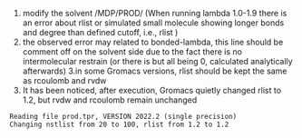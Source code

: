 
1. modify the solvent /MDP/PROD/ (When running lambda 1.0-1.9 there is an error about rlist or simulated small molecule showing longer bonds and degree than defined cutoff, i.e., rlist )
2. the observed error may related to bonded-lambda, this line should be comment off on the solvent side due to the fact there is no intermolecular restrain (or there is but all being 0, calculated analytically afterwards)
3.in some Gromacs versions, rlist should be kept the same as rcoulomb and rvdw
4. It has been noticed, after execution, Gromacs quietly changed rlist to 1.2, but rvdw and rcoulomb remain unchanged
```
Reading file prod.tpr, VERSION 2022.2 (single precision)
Changing nstlist from 20 to 100, rlist from 1.2 to 1.2
```

